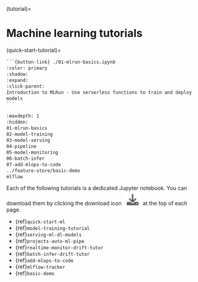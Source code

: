 (tutorial)=
# Machine learning tutorials 

(quick-start-tutorial)=

````{card} Make sure you start with the Quick start tutorial to understand the basics
```{button-link} ./01-mlrun-basics.ipynb
:color: primary
:shadow:
:expand:
:click-parent:
Introduction to MLRun - Use serverless functions to train and deploy models
```
````

```{toctree}
:maxdepth: 1
:hidden:
01-mlrun-basics
02-model-training
03-model-serving
04-pipeline
05-model-monitoring
06-batch-infer
07-add-mlops-to-code
../feature-store/basic-demo
mlflow
```


Each of the following tutorials is a dedicated Jupyter notebook. You can download them by clicking the download icon <img src="../_static/images/icon-download.png"> at the top of each page.

- {ref}`quick-start-ml`
- {ref}`model-training-tutorial`
- {ref}`serving-ml-dl-models`
- {ref}`projects-auto-ml-pipe`
- {ref}`realtime-monitor-drift-tutor`
- {ref}`batch-infer-drift-tutor`
- {ref}`add-mlops-to-code`
- {ref}`mlflow-tracker`
- {ref}`basic-demo` 